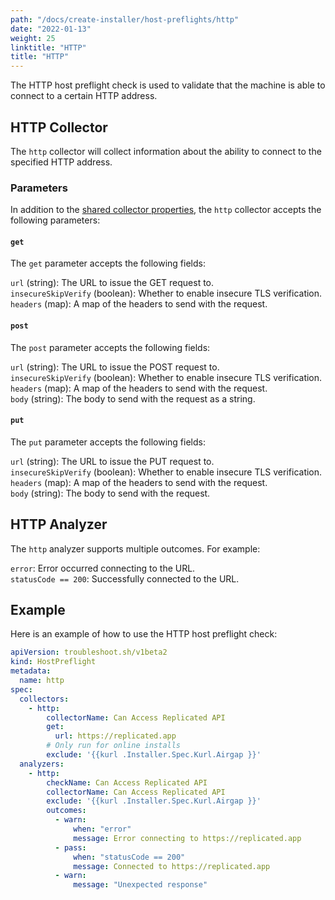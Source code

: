 ```yaml
---
path: "/docs/create-installer/host-preflights/http"
date: "2022-01-13"
weight: 25
linktitle: "HTTP"
title: "HTTP"
---
```

 
The HTTP host preflight check is used to validate that the machine is able to connect to a certain HTTP address.

## HTTP Collector

The `http` collector will collect information about the ability to connect to the specified HTTP address.

### Parameters

In addition to the [shared collector properties](https://troubleshoot.sh/docs/collect/collectors/#shared-properties), the `http` collector accepts the following parameters:

#### `get`

The `get` parameter accepts the following fields:

`url` (string): The URL to issue the GET request to.<br/>
`insecureSkipVerify` (boolean): Whether to enable insecure TLS verification.<br/>
`headers` (map): A map of the headers to send with the request.

#### `post`

The `post` parameter accepts the following fields:

`url` (string): The URL to issue the POST request to.<br>
`insecureSkipVerify` (boolean): Whether to enable insecure TLS verification.<br>
`headers` (map): A map of the headers to send with the request.<br>
`body` (string): The body to send with the request as a string.

#### `put`

The `put` parameter accepts the following fields:

`url` (string): The URL to issue the PUT request to.<br>
`insecureSkipVerify` (boolean): Whether to enable insecure TLS verification.<br>
`headers` (map): A map of the headers to send with the request.<br>
`body` (string): The body to send with the request.

## HTTP Analyzer

The `http` analyzer supports multiple outcomes. For example:

`error`: Error occurred connecting to the URL.<br>
`statusCode == 200`: Successfully connected to the URL.

## Example

Here is an example of how to use the HTTP host preflight check:

```yaml
apiVersion: troubleshoot.sh/v1beta2
kind: HostPreflight
metadata:
  name: http
spec:
  collectors:
    - http:
        collectorName: Can Access Replicated API
        get:
          url: https://replicated.app
        # Only run for online installs
        exclude: '{{kurl .Installer.Spec.Kurl.Airgap }}'
  analyzers:
    - http:
        checkName: Can Access Replicated API
        collectorName: Can Access Replicated API
        exclude: '{{kurl .Installer.Spec.Kurl.Airgap }}'
        outcomes:
          - warn:
              when: "error"
              message: Error connecting to https://replicated.app
          - pass:
              when: "statusCode == 200"
              message: Connected to https://replicated.app
          - warn:
              message: "Unexpected response"
```
